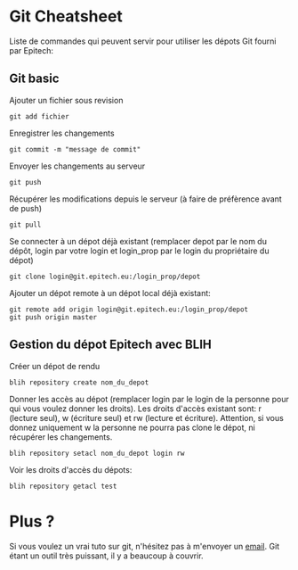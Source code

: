 # Git Cheatsheet

Liste de commandes qui peuvent servir pour utiliser les dépots Git fourni par Epitech:

## Git basic

Ajouter un fichier sous revision

```git
git add fichier
```

Enregistrer les changements

```git
git commit -m "message de commit"
```

Envoyer les changements au serveur

```git
git push
```

Récupérer les modifications depuis le serveur (à faire de préfèrence avant de push)

```git
git pull
```

Se connecter à un dépot déjà existant (remplacer depot par le nom du dépôt, login par votre login et login_prop par le login du propriétaire du dépot)

```git
git clone login@git.epitech.eu:/login_prop/depot
```

Ajouter un dépot remote à un dépot local déjà existant:

```git
git remote add origin login@git.epitech.eu:/login_prop/depot
git push origin master
```

## Gestion du dépot Epitech avec BLIH

Créer un dépot de rendu

```blih
blih repository create nom_du_depot
```

Donner les accès au dépot (remplacer login par le login de la personne pour qui vous voulez donner les droits).
Les droits d'accès existant sont: r (lecture seul), w (écriture seul) et rw (lecture et écriture).
Attention, si vous donnez uniquement w la personne ne pourra pas clone le dépot, ni récupérer les changements.

```blih
blih repository setacl nom_du_depot login rw
```

Voir les droits d'accès du dépots:

```blih
blih repository getacl test
```

# Plus ?

Si vous voulez un vrai tuto sur git, n'hésitez pas à m'envoyer un [email](mailto:xavier.devilliers@epitech.eu). Git étant un outil très puissant, il y a beaucoup à couvrir.
